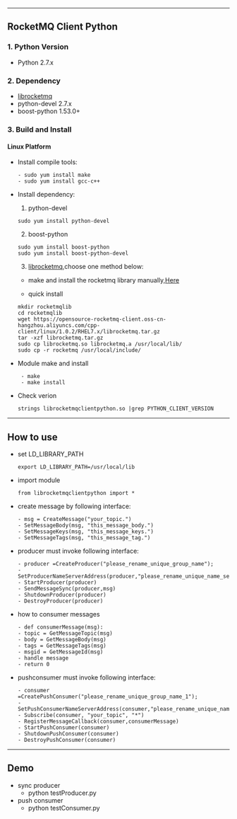 ----------
## RocketMQ Client Python

### 1. Python Version
* Python 2.7.x


### 2. Dependency

* [librocketmq](https://github.com/apache/rocketmq-client-cpp)	
* python-devel 2.7.x
* boost-python 1.53.0+
      
### 3. Build and Install
#### Linux Platform
* Install compile tools:
    ```
    - sudo yum install make
    - sudo yum install gcc-c++
    ```
* Install dependency:
 
    1. python-devel
    ```
    sudo yum install python-devel
    ```
    2. boost-python
    ```
    sudo yum install boost-python
    sudo yum install boost-python-devel
    ```
    3. [librocketmq](https://github.com/apache/rocketmq-client-cpp),choose one method below:
      
    - make and install the rocketmq library manually,[Here](https://github.com/apache/rocketmq-client-cpp)
         
    - quick install
    ```
    mkdir rocketmqlib
    cd rocketmqlib
    wget https://opensource-rocketmq-client.oss-cn-hangzhou.aliyuncs.com/cpp-client/linux/1.0.2/RHEL7.x/librocketmq.tar.gz
    tar -xzf librocketmq.tar.gz
    sudo cp librocketmq.so librocketmq.a /usr/local/lib/
    sudo cp -r rocketmq /usr/local/include/
    ```
   
      
* Module make and install
   ```
    - make
    - make install
   ```
* Check verion
   ```
   strings librocketmqclientpython.so |grep PYTHON_CLIENT_VERSION
   ```
   
----------
## How to use
- set LD_LIBRARY_PATH
  ``````
  export LD_LIBRARY_PATH=/usr/local/lib
- import module
  ```
  from librocketmqclientpython import *
  ```
  
- create message by following interface:
  ```
  - msg = CreateMessage("your_topic.")
  - SetMessageBody(msg, "this_message_body.")
  - SetMessageKeys(msg, "this_message_keys.")
  - SetMessageTags(msg, "this_message_tag.")
  ```
- producer must invoke following interface:
  ```
  - producer =CreateProducer("please_rename_unique_group_name");
  - SetProducerNameServerAddress(producer,"please_rename_unique_name_server")
  - StartProducer(producer)
  - SendMessageSync(producer,msg)
  - ShutdownProducer(producer)
  - DestroyProducer(producer)
  ```
- how to consumer messages
  ```
  - def consumerMessage(msg):
  - topic = GetMessageTopic(msg)
  - body = GetMessageBody(msg)
  - tags = GetMessageTags(msg)
  - msgid = GetMessageId(msg)
  - handle message
  - return 0
  ```
- pushconsumer must invoke following interface:
  ```
  - consumer =CreatePushConsumer("please_rename_unique_group_name_1");
  - SetPushConsumerNameServerAddress(consumer,"please_rename_unique_name_server")
  - Subscribe(consumer, "your_topic", "*")
  - RegisterMessageCallback(consumer,consumerMessage)
  - StartPushConsumer(consumer)
  - ShutdownPushConsumer(consumer)
  - DestroyPushConsumer(consumer)
  ```
----------
## Demo
- sync producer
  - python testProducer.py
- push consumer
  - python testConsumer.py
